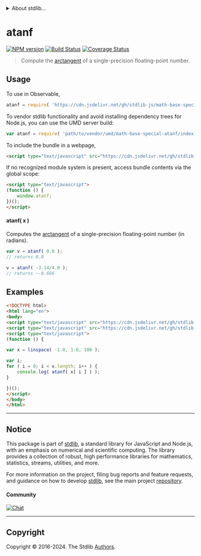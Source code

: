 <!--

@license Apache-2.0

Copyright (c) 2024 The Stdlib Authors.

Licensed under the Apache License, Version 2.0 (the "License");
you may not use this file except in compliance with the License.
You may obtain a copy of the License at

   http://www.apache.org/licenses/LICENSE-2.0

Unless required by applicable law or agreed to in writing, software
distributed under the License is distributed on an "AS IS" BASIS,
WITHOUT WARRANTIES OR CONDITIONS OF ANY KIND, either express or implied.
See the License for the specific language governing permissions and
limitations under the License.

-->


<details>
  <summary>
    About stdlib...
  </summary>
  <p>We believe in a future in which the web is a preferred environment for numerical computation. To help realize this future, we've built stdlib. stdlib is a standard library, with an emphasis on numerical and scientific computation, written in JavaScript (and C) for execution in browsers and in Node.js.</p>
  <p>The library is fully decomposable, being architected in such a way that you can swap out and mix and match APIs and functionality to cater to your exact preferences and use cases.</p>
  <p>When you use stdlib, you can be absolutely certain that you are using the most thorough, rigorous, well-written, studied, documented, tested, measured, and high-quality code out there.</p>
  <p>To join us in bringing numerical computing to the web, get started by checking us out on <a href="https://github.com/stdlib-js/stdlib">GitHub</a>, and please consider <a href="https://opencollective.com/stdlib">financially supporting stdlib</a>. We greatly appreciate your continued support!</p>
</details>

# atanf

[![NPM version][npm-image]][npm-url] [![Build Status][test-image]][test-url] [![Coverage Status][coverage-image]][coverage-url] <!-- [![dependencies][dependencies-image]][dependencies-url] -->

> Compute the [arctangent][arctangent] of a single-precision floating-point number.



<section class="usage">

## Usage

To use in Observable,

```javascript
atanf = require( 'https://cdn.jsdelivr.net/gh/stdlib-js/math-base-special-atanf@umd/browser.js' )
```

To vendor stdlib functionality and avoid installing dependency trees for Node.js, you can use the UMD server build:

```javascript
var atanf = require( 'path/to/vendor/umd/math-base-special-atanf/index.js' )
```

To include the bundle in a webpage,

```html
<script type="text/javascript" src="https://cdn.jsdelivr.net/gh/stdlib-js/math-base-special-atanf@umd/browser.js"></script>
```

If no recognized module system is present, access bundle contents via the global scope:

```html
<script type="text/javascript">
(function () {
    window.atanf;
})();
</script>
```

#### atanf( x )

Computes the [arctangent][arctangent] of a single-precision floating-point number (in radians).

```javascript
var v = atanf( 0.0 );
// returns 0.0

v = atanf( -3.14/4.0 );
// returns ~-0.666
```

</section>

<!-- /.usage -->

<section class="examples">

## Examples

<!-- eslint no-undef: "error" -->

```html
<!DOCTYPE html>
<html lang="en">
<body>
<script type="text/javascript" src="https://cdn.jsdelivr.net/gh/stdlib-js/array-base-linspace@umd/browser.js"></script>
<script type="text/javascript" src="https://cdn.jsdelivr.net/gh/stdlib-js/math-base-special-atanf@umd/browser.js"></script>
<script type="text/javascript">
(function () {

var x = linspace( -1.0, 1.0, 100 );

var i;
for ( i = 0; i < x.length; i++ ) {
    console.log( atanf( x[ i ] ) );
}

})();
</script>
</body>
</html>
```

</section>

<!-- /.examples -->

<!-- C interface documentation. -->



<!-- Section for related `stdlib` packages. Do not manually edit this section, as it is automatically populated. -->

<section class="related">

</section>

<!-- /.related -->

<!-- Section for all links. Make sure to keep an empty line after the `section` element and another before the `/section` close. -->


<section class="main-repo" >

* * *

## Notice

This package is part of [stdlib][stdlib], a standard library for JavaScript and Node.js, with an emphasis on numerical and scientific computing. The library provides a collection of robust, high performance libraries for mathematics, statistics, streams, utilities, and more.

For more information on the project, filing bug reports and feature requests, and guidance on how to develop [stdlib][stdlib], see the main project [repository][stdlib].

#### Community

[![Chat][chat-image]][chat-url]

---

## Copyright

Copyright &copy; 2016-2024. The Stdlib [Authors][stdlib-authors].

</section>

<!-- /.stdlib -->

<!-- Section for all links. Make sure to keep an empty line after the `section` element and another before the `/section` close. -->

<section class="links">

[npm-image]: http://img.shields.io/npm/v/@stdlib/math-base-special-atanf.svg
[npm-url]: https://npmjs.org/package/@stdlib/math-base-special-atanf

[test-image]: https://github.com/stdlib-js/math-base-special-atanf/actions/workflows/test.yml/badge.svg?branch=main
[test-url]: https://github.com/stdlib-js/math-base-special-atanf/actions/workflows/test.yml?query=branch:main

[coverage-image]: https://img.shields.io/codecov/c/github/stdlib-js/math-base-special-atanf/main.svg
[coverage-url]: https://codecov.io/github/stdlib-js/math-base-special-atanf?branch=main

<!--

[dependencies-image]: https://img.shields.io/david/stdlib-js/math-base-special-atanf.svg
[dependencies-url]: https://david-dm.org/stdlib-js/math-base-special-atanf/main

-->

[chat-image]: https://img.shields.io/gitter/room/stdlib-js/stdlib.svg
[chat-url]: https://app.gitter.im/#/room/#stdlib-js_stdlib:gitter.im

[stdlib]: https://github.com/stdlib-js/stdlib

[stdlib-authors]: https://github.com/stdlib-js/stdlib/graphs/contributors

[umd]: https://github.com/umdjs/umd
[es-module]: https://developer.mozilla.org/en-US/docs/Web/JavaScript/Guide/Modules

[deno-url]: https://github.com/stdlib-js/math-base-special-atanf/tree/deno
[deno-readme]: https://github.com/stdlib-js/math-base-special-atanf/blob/deno/README.md
[umd-url]: https://github.com/stdlib-js/math-base-special-atanf/tree/umd
[umd-readme]: https://github.com/stdlib-js/math-base-special-atanf/blob/umd/README.md
[esm-url]: https://github.com/stdlib-js/math-base-special-atanf/tree/esm
[esm-readme]: https://github.com/stdlib-js/math-base-special-atanf/blob/esm/README.md
[branches-url]: https://github.com/stdlib-js/math-base-special-atanf/blob/main/branches.md

[arctangent]: https://en.wikipedia.org/wiki/Inverse_trigonometric_functions

</section>

<!-- /.links -->
